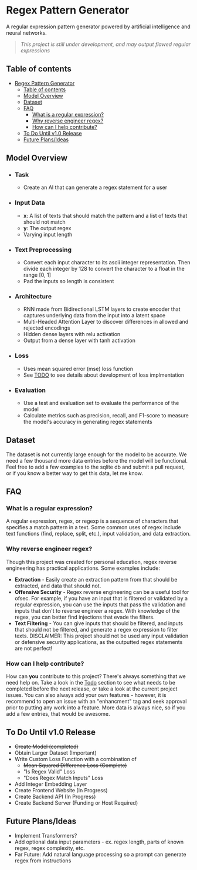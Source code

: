 # Regex Pattern Generator

A regular expression pattern generator powered by artificial intelligence and neural networks.
> *This project is still under development, and may output flawed regular expressions*

## Table of contents

- [Regex Pattern Generator](#regex-pattern-generator)
  - [Table of contents](#table-of-contents)
  - [Model Overview](#model-overview)
  - [Dataset](#dataset)
  - [FAQ](#faq)
    - [What is a regular expression?](#what-is-a-regular-expression)
    - [Why reverse engineer regex?](#why-reverse-engineer-regex)
    - [How can I help contribute?](#how-can-i-help-contribute)
  - [To Do Until v1.0 Release](#to-do-until-v10-release)
  - [Future Plans/Ideas](#future-plansideas)

## Model Overview

- ### **Task**

  - Create an AI that can generate a regex statement for a user

- ### **Input Data**

  - **x**: A list of texts that should match the pattern and a list of texts that should not match
  - **y**: The output regex
  - Varying input length

- ### **Text Preprocessing**

  - Convert each input character to its ascii integer representation. Then divide each integer by 128 to convert the character to a float in the range [0, 1]
  - Pad the inputs so length is consistent

- ### **Architecture**

  - RNN made from Bidirectional LSTM layers to create encoder that captures underlying data from the input into a latent space
  - Multi-Headed Attention Layer to discover differences in allowed and rejected encodings
  - Hidden dense layers with relu activation
  - Output from a dense layer with tanh activation

- ### **Loss**

  - Uses mean squared error (mse) loss function
  - See [TODO](#to-do-until-v10-release) to see details about development of loss implmentation

- ### **Evaluation**

  - Use a test and evaluation set to evaluate the performance of the model
  - Calculate metrics such as precision, recall, and F1-score to measure the model's accuracy in generating regex statements

## Dataset

The dataset is not currently large enough for the model to be accurate. We need a few thousand more data entries before the model will be functional. Feel free to add a few examples to the sqlite db and submit a pull request, or if you know a better way to get this data, let me know.

## FAQ

### What is a regular expression?

A regular expression, regex, or regexp is a sequence of characters that specifies a match pattern in a text. Some common uses of regex include text functions (find, replace, split, etc.), input validation, and data extraction.

### Why reverse engineer regex?

Though this project was created for personal education, regex reverse engineering has practical applications. Some examples include:

- **Extraction** - Easily create an extraction pattern from that should be extracted, and data that should not.
- **Offensive Security** - Regex reverse engineering can be a useful tool for ofsec. For example, if you have an input that is filtered or validated by a regular expression, you can use the inputs that pass the validation and inputs that don't to reverse engineer a regex. With knowledge of the regex, you can better find injections that evade the filters.
- **Text Filtering** - You can give inputs that should be filtered, and inputs that should not be filtered, and generate a regex expression to filter texts. DISCLAIMER: This project should not be used any input validation or defensive security applications, as the outputted regex statements are not perfect!

### How can I help contribute?

How can **you** contribute to this project? There's always something that we need help on. Take a look in the [Todo](#to-do-until-v10-release) section to see what needs to be completed before the next release, or take a look at the current project issues. You can also always add your own features - however, it is recommend to open an issue with an "enhancment" tag and seek approval prior to putting any work into a feature. More data is always nice, so if you add a few entries, that would be awesome.

## To Do Until v1.0 Release

- ~~Create Model (completed)~~
- Obtain Larger Dataset (Important)
- Write Custom Loss Function with a combination of
  - ~~Mean Squared Difference Loss (Complete)~~
  - "Is Regex Valid" Loss
  - "Does Regex Match Inputs" Loss
- Add Integer Embedding Layer
- Create Frontend Website (In Progress)
- Create Backend API (In Progress)
- Create Backend Server (Funding or Host Required)

## Future Plans/Ideas

- Implement Transformers?
- Add optional data input parameters - ex. regex length, parts of known regex, regex complexity, etc.
- Far Future: Add natural language processing so a prompt can generate regex from instructions
